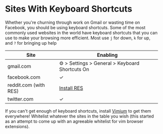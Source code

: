 # Sites With Keyboard Shortcuts

Whether you're churning through work on Gmail or wasting time on Facebook, you should be using keyboard shortcuts. Some of the most commonly used websites in the world have keyboard shortcuts that you can use to make your browsing more efficient. Most use `j` for down, `k` for up, and `?` for bringing up help


| Site | Enabling |
| --- | --- |
| gmail.com | ⚙ > Settings > General > Keyboard Shortcuts On |
| facebook.com | ✓ |
| reddit.com (with RES) | [Install RES](//redditenhancementsuite.com/) |
| twitter.com | ✓ |

If you can't get enough of keyboard shortcuts, install [Vimium](https://chrome.google.com/webstore/detail/vimium/dbepggeogbaibhgnhhndojpepiihcmeb) to get them everywhere! Whitelist whatever the sites in the table you wish (this started as an attempt to come up with an agreeable whitelist for vim browser extensions).
